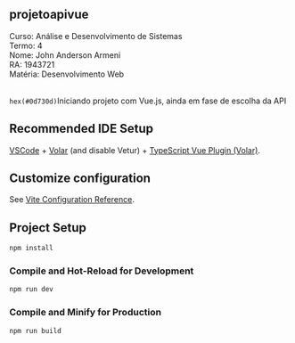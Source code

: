 ## projetoapivue

Curso: Análise e Desenvolvimento de Sistemas </br>
Termo: 4</br>
Nome: John Anderson Armeni</br>
RA: 1943721</br>
Matéria: Desenvolvimento Web</br>
</br>

`hex(#0d730d)`Iniciando projeto com Vue.js, ainda em fase de escolha da API


## Recommended IDE Setup

[VSCode](https://code.visualstudio.com/) + [Volar](https://marketplace.visualstudio.com/items?itemName=Vue.volar) (and disable Vetur) + [TypeScript Vue Plugin (Volar)](https://marketplace.visualstudio.com/items?itemName=Vue.vscode-typescript-vue-plugin).

## Customize configuration

See [Vite Configuration Reference](https://vitejs.dev/config/).

## Project Setup

```sh
npm install
```

### Compile and Hot-Reload for Development

```sh
npm run dev
```

### Compile and Minify for Production

```sh
npm run build
```
